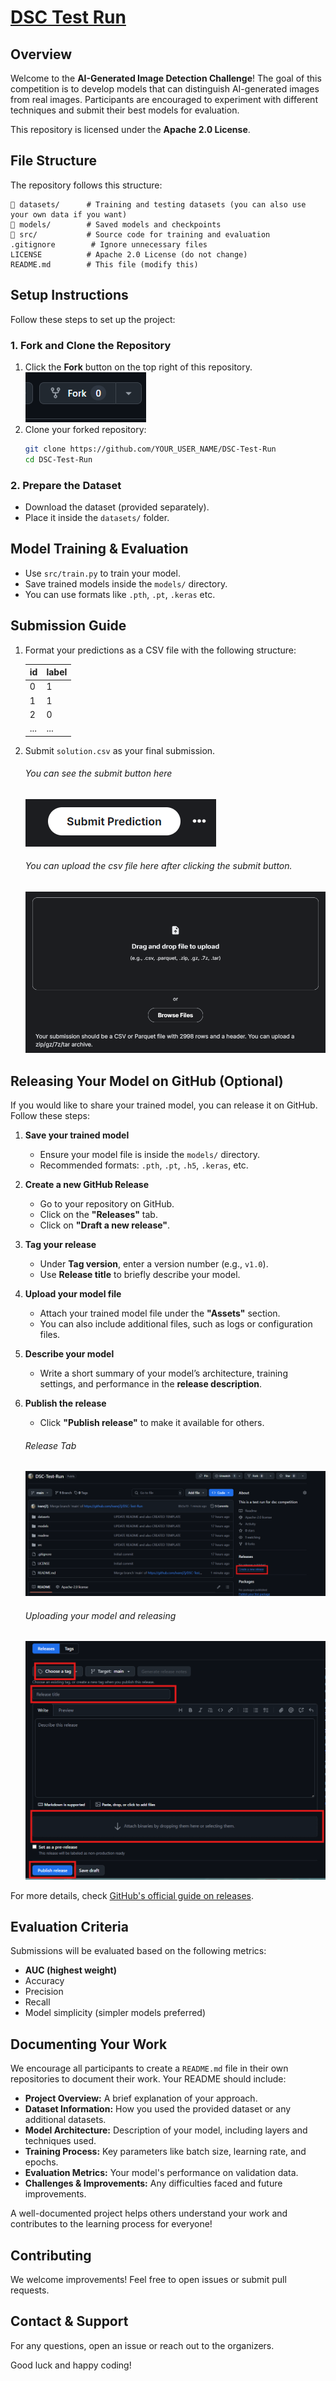# [DSC Test Run](https://www.kaggle.com/competitions/test-run-2/)

## Overview
Welcome to the **AI-Generated Image Detection Challenge**! The goal of this competition is to develop models that can distinguish AI-generated images from real images. Participants are encouraged to experiment with different techniques and submit their best models for evaluation.

This repository is licensed under the **Apache 2.0 License**.

## File Structure
The repository follows this structure:
```
📂 datasets/      # Training and testing datasets (you can also use your own data if you want)
📂 models/        # Saved models and checkpoints
📂 src/           # Source code for training and evaluation
.gitignore        # Ignore unnecessary files
LICENSE          # Apache 2.0 License (do not change)
README.md        # This file (modify this)
```

## Setup Instructions
Follow these steps to set up the project:

### 1. Fork and Clone the Repository
1. Click the **Fork** button on the top right of this repository.
   ![Fork](readme/fork.png)
2. Clone your forked repository:
   ```bash
   git clone https://github.com/YOUR_USER_NAME/DSC-Test-Run
   cd DSC-Test-Run
   ```

### 2. Prepare the Dataset
- Download the dataset (provided separately).
- Place it inside the `datasets/` folder.

## Model Training & Evaluation
- Use `src/train.py` to train your model.
- Save trained models inside the `models/` directory.
- You can use formats like `.pth`, `.pt`, `.keras` etc.

## Submission Guide
1. Format your predictions as a CSV file with the following structure:
   
   id|label
   --|---
   0|1
   1|1
   2|0
   ...|...
2. Submit `solution.csv` as your final submission.
   
   ###### You can see the submit button here
   ![submit image](readme/submit.png)
   
   ###### You can upload the csv file here after clicking the submit button.
   ![upload image](readme/upload.png)

## Releasing Your Model on GitHub (Optional)
If you would like to share your trained model, you can release it on GitHub. Follow these steps:

1. **Save your trained model**  
   - Ensure your model file is inside the `models/` directory.  
   - Recommended formats: `.pth`, `.pt`, `.h5`, `.keras`, etc.

2. **Create a new GitHub Release**  
   - Go to your repository on GitHub.  
   - Click on the **"Releases"** tab.  
   - Click on **"Draft a new release"**.  

3. **Tag your release**  
   - Under **Tag version**, enter a version number (e.g., `v1.0`).  
   - Use **Release title** to briefly describe your model.  

4. **Upload your model file**  
   - Attach your trained model file under the **"Assets"** section.  
   - You can also include additional files, such as logs or configuration files.  

5. **Describe your model**  
   - Write a short summary of your model’s architecture, training settings, and performance in the **release description**.  

6. **Publish the release**  
   - Click **"Publish release"** to make it available for others.  

   ###### Release Tab
   ![Release tab](readme/releasetab.png)

   ###### Uploading your model and releasing
   ![Releasing](readme/release.png)

For more details, check [GitHub's official guide on releases](https://docs.github.com/en/repositories/releasing-projects-on-github).

## Evaluation Criteria
Submissions will be evaluated based on the following metrics:
- **AUC (highest weight)**
- Accuracy
- Precision
- Recall
- Model simplicity (simpler models preferred)

## Documenting Your Work
We encourage all participants to create a `README.md` file in their own repositories to document their work. Your README should include:
- **Project Overview:** A brief explanation of your approach.
- **Dataset Information:** How you used the provided dataset or any additional datasets.
- **Model Architecture:** Description of your model, including layers and techniques used.
- **Training Process:** Key parameters like batch size, learning rate, and epochs.
- **Evaluation Metrics:** Your model's performance on validation data.
- **Challenges & Improvements:** Any difficulties faced and future improvements.

A well-documented project helps others understand your work and contributes to the learning process for everyone!

## Contributing
We welcome improvements! Feel free to open issues or submit pull requests.

## Contact & Support
For any questions, open an issue or reach out to the organizers.

Good luck and happy coding!